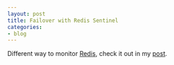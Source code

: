 ```yaml
---
layout: post
title: Failover with Redis Sentinel
categories:
- blog
---
```


Different way to monitor [Redis](https://redis.io/), check it out in my [post](http://engineering.vinted.com/2015/09/03/failover-with-redis-sentinel/).

